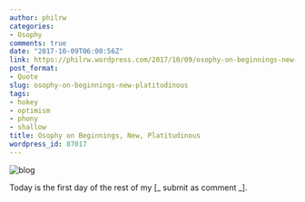 ```yaml
---
author: philrw
categories:
- Osophy
comments: true
date: "2017-10-09T06:00:56Z"
link: https://philrw.wordpress.com/2017/10/09/osophy-on-beginnings-new-platitudinous/
post_format:
- Quote
slug: osophy-on-beginnings-new-platitudinous
tags:
- hokey
- optimism
- phony
- shallow
title: Osophy on Beginnings, New, Platitudinous
wordpress_id: 87017
---
```


![blog](/images/img_20171006_143113.jpg)

Today is the first day of the rest of my [_ submit as comment _].
